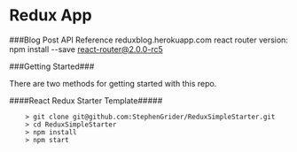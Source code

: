 # Redux App

###Blog Post API Reference
reduxblog.herokuapp.com
react router version: npm install --save react-router@2.0.0-rc5

###Getting Started###

There are two methods for getting started with this repo.

####React Redux Starter Template#####


```
	> git clone git@github.com:StephenGrider/ReduxSimpleStarter.git
	> cd ReduxSimpleStarter
	> npm install
	> npm start
```


